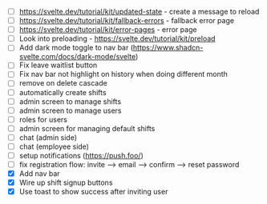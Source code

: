 - [ ] https://svelte.dev/tutorial/kit/updated-state - create a message to reload
- [ ] https://svelte.dev/tutorial/kit/fallback-errors - fallback error page
- [ ] https://svelte.dev/tutorial/kit/error-pages - error page
- [ ] Look into preloading - https://svelte.dev/tutorial/kit/preload
- [ ] Add dark mode toggle to nav bar (https://www.shadcn-svelte.com/docs/dark-mode/svelte)
- [ ] Fix leave waitlist button
- [ ] Fix nav bar not highlight on history when doing different month
- [ ] remove on delete cascade
- [ ] automatically create shifts
- [ ] admin screen to manage shifts
- [ ] admin screen to manage users
- [ ] roles for users
- [ ] admin screen for managing default shifts
- [ ] chat (admin side)
- [ ] chat (employee side)
- [ ] setup notifications (https://push.foo/)
- [ ] fix registration flow: invite --> email --> confirm --> reset password
- [x] Add nav bar
- [x] Wire up shift signup buttons
- [x] Use toast to show success after inviting user
